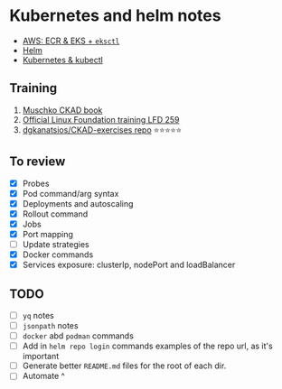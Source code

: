 # Kubernetes and helm notes

* [AWS: ECR & EKS + `eksctl`](aws/)
* [Helm](./helm.md)
* [Kubernetes & kubectl](./k8s/)

## Training

1. [Muschko CKAD book](exercices/muschko)
2. [Official Linux Foundation training LFD 259](https://training.linuxfoundation.org/training/kubernetes-for-developers/)
3. [dgkanatsios/CKAD-exercises repo](https://github.com/dgkanatsios/CKAD-exercises/tree/main) ⭐️⭐️⭐️⭐️⭐️

## To review

- [x] Probes
- [x] Pod command/arg syntax
- [x] Deployments and autoscaling
- [x] Rollout command
- [x] Jobs
- [x] Port mapping
- [ ] Update strategies
- [x] Docker commands
- [x] Services exposure: clusterIp, nodePort and loadBalancer

## TODO

- [ ] `yq` notes
- [ ] `jsonpath` notes
- [ ] `docker` abd `podman` commands
- [ ] Add in `helm repo login` commands examples of the repo url, as it's important
- [ ] Generate better `README.md` files for the root of each dir.
- [ ] Automate ^
